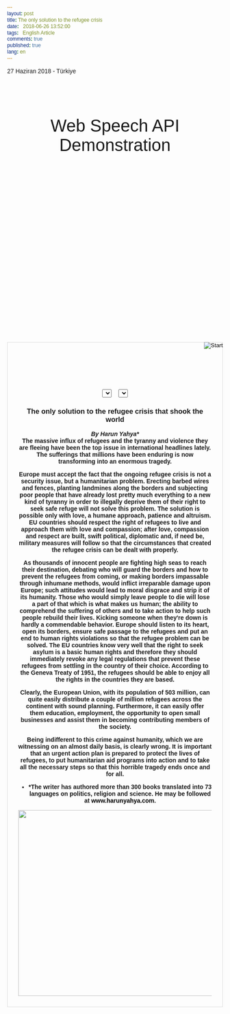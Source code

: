 ```yaml
---
layout: post
title: The only solution to the refugee crisis
date:   2018-06-26 13:52:00
tags:   English Article 
comments: true
published: true
lang: en
---
```


<p class="meta">27 Haziran 2018 - Türkiye</p>  
<br>
<script src="//cdnjs.cloudflare.com/ajax/libs/jquery/1.8.3/jquery.min.js"></script>




  
<style>
  * {
    font-family: Verdana, Arial, sans-serif;
  }
  a:link {
    color:#000;
    text-decoration: none;
  }
  a:visited {
    color:#000;
  }
  a:hover {
    color:#33F;
  }
  .button {
    background: -webkit-linear-gradient(top,#008dfd 0,#0370ea 100%);
    border: 1px solid #076bd2;
    border-radius: 3px;
    color: #fff;
    display: none;
    font-size: 13px;
    font-weight: bold;
    line-height: 1.3;
    padding: 8px 25px;
    text-align: center;
    text-shadow: 1px 1px 1px #076bd2;
    letter-spacing: normal;
  }
  .center {
    padding: 10px;
    text-align: center;
  }
  .final {
    color: black;
    padding-right: 3px; 
  }
  .interim {
    color: gray;
  }
  .info {
    font-size: 14px;
    text-align: center;
    color: #777;
    display: none;
  }
  .right {
    float: right;
  }
  .sidebyside {
    display: inline-block;
    width: 45%;
    min-height: 40px;
    text-align: left;
    vertical-align: top;
  }
  #headline {
    font-size: 40px;
    font-weight: 300;
  }
  #info {
    font-size: 20px;
    text-align: center;
    color: #777;
    visibility: hidden;
  }
  #results {
    font-size: 14px;
    font-weight: bold;
    border: 1px solid #ddd;
    padding: 15px;
    text-align: left;
    min-height: 150px;
  }
  #start_button {
    border: 0;
    background-color:transparent;
    padding: 0;
  }
</style>


<h2 class="center" id="headline">
  <a href="http://dvcs.w3.org/hg/speech-api/raw-file/tip/speechapi.html">
    </a>Web Speech API Demonstration</h2>
<div id="info">
  <p id="info_start">Click on the microphone icon and begin speaking.</p>
  <p id="info_speak_now">Speak now.</p>
  <p id="info_no_speech">No speech was detected. You may need to adjust your
    <a href="//support.google.com/chrome/bin/answer.py?hl=en&amp;answer=1407892">
      microphone settings</a>.</p>
  <p id="info_no_microphone" style="display:none">
    No microphone was found. Ensure that a microphone is installed and that
    <a href="//support.google.com/chrome/bin/answer.py?hl=en&amp;answer=1407892">
    microphone settings</a> are configured correctly.</p>
  <p id="info_allow">Click the "Allow" button above to enable your microphone.</p>
  <p id="info_denied">Permission to use microphone was denied.</p>
  <p id="info_blocked">Permission to use microphone is blocked. To change,
    go to chrome://settings/contentExceptions#media-stream</p>
  <p id="info_upgrade">Web Speech API is not supported by this browser.
     Upgrade to <a href="//www.google.com/chrome">Chrome</a>
     version 25 or later.</p>
</div>
<div class="right">
  <button id="start_button" onclick="startButton(event)">
    <img id="start_img" src="//vdemir.github.io/images/mic.gif" alt="Start"></button>
</div>
<div id="results">
  <span id="final_span" class="final"></span>
  <span id="interim_span" class="interim"></span>
  <p>
<div></div>
<div class="center">
  <div class="sidebyside" style="text-align:right">
    <button id="copy_button" class="button" onclick="copyButton()">
      Copy and Paste</button>
    <div id="copy_info" class="info">
      Press Control-C to copy text.<br>(Command-C on Mac.)
    </div>
  </div>
  <div class="sidebyside">
    <button id="email_button" class="button" onclick="emailButton()">
      Create Email</button>
    <div id="email_info" class="info">
      Text sent to default email application.<br>
      (See chrome://settings/handlers to change.)
    </div>
  </div>
  <p>
  <div id="div_language">
    <select id="select_language" onchange="updateCountry()"></select>
    &nbsp;&nbsp;
    <select id="select_dialect"></select>
  </div>
  <div></div>
<script>
var langs =
[['Türkçe',         ['tr-TR']],
 ['English',        ['en-US', 'United States'],
                    ['en-GB', 'United Kingdom']]];

for (var i = 0; i < langs.length; i++) {
  select_language.options[i] = new Option(langs[i][0], i);
}
select_language.selectedIndex = 1;
updateCountry();
select_dialect.selectedIndex = 1;
showInfo('info_start');

function updateCountry() {
  for (var i = select_dialect.options.length - 1; i >= 0; i--) {
    select_dialect.remove(i);
  }
  var list = langs[select_language.selectedIndex];
  for (var i = 1; i < list.length; i++) {
    select_dialect.options.add(new Option(list[i][1], list[i][0]));
  }
  select_dialect.style.visibility = list[1].length == 1 ? 'hidden' : 'visible';
}

var create_email = false;
var final_transcript = '';
var recognizing = false;
var ignore_onend;
var start_timestamp;
if (!('webkitSpeechRecognition' in window)) {
  upgrade();
} else {
  start_button.style.display = 'inline-block';
  var recognition = new webkitSpeechRecognition();
  recognition.continuous = true;
  recognition.interimResults = true;

  recognition.onstart = function() {
    recognizing = true;
    showInfo('info_speak_now');
    start_img.src = '//vdemir.github.io/images/mic-animate.gif';
  };

  recognition.onerror = function(event) {
    if (event.error == 'no-speech') {
      start_img.src = '//vdemir.github.io/images/mic.gif';
      showInfo('info_no_speech');
      ignore_onend = true;
    }
    if (event.error == 'audio-capture') {
      start_img.src = '//vdemir.github.io/images/mic.gif';
      showInfo('info_no_microphone');
      ignore_onend = true;
    }
    if (event.error == 'not-allowed') {
      if (event.timeStamp - start_timestamp < 100) {
        showInfo('info_blocked');
      } else {
        showInfo('info_denied');
      }
      ignore_onend = true;
    }
  };

  recognition.onend = function() {
    recognizing = false;
    if (ignore_onend) {
      return;
    }
    start_img.src = '//vdemir.github.io/images/mic.gif';
    if (!final_transcript) {
      showInfo('info_start');
      return;
    }
    showInfo('');
    if (window.getSelection) {
      window.getSelection().removeAllRanges();
      var range = document.createRange();
      range.selectNode(document.getElementById('final_span'));
      window.getSelection().addRange(range);
    }
    if (create_email) {
      create_email = false;
      createEmail();
    }
  };

  recognition.onresult = function(event) {
    var interim_transcript = '';
    for (var i = event.resultIndex; i < event.results.length; ++i) {
      if (event.results[i].isFinal) {
        final_transcript += event.results[i][0].transcript;
      } else {
        interim_transcript += event.results[i][0].transcript;
      }
    }
    final_transcript = capitalize(final_transcript);
    final_span.innerHTML = linebreak(final_transcript);
    interim_span.innerHTML = linebreak(interim_transcript);
    if (final_transcript || interim_transcript) {
      showButtons('inline-block');
    }
  };
}

function upgrade() {
  start_button.style.visibility = 'hidden';
  showInfo('info_upgrade');
}

var two_line = /\n\n/g;
var one_line = /\n/g;
function linebreak(s) {
  return s.replace(two_line, '<p></p>').replace(one_line, '<br>');
}

var first_char = /\S/;
function capitalize(s) {
  return s.replace(first_char, function(m) { return m.toUpperCase(); });
}

function createEmail() {
  var n = final_transcript.indexOf('\n');
  if (n < 0 || n >= 80) {
    n = 40 + final_transcript.substring(40).indexOf(' ');
  }
  var subject = encodeURI(final_transcript.substring(0, n));
  var body = encodeURI(final_transcript.substring(n + 1));
  window.location.href = 'mailto:?subject=' + subject + '&body=' + body;
}

function copyButton() {
  if (recognizing) {
    recognizing = false;
    recognition.stop();
  }
  copy_button.style.display = 'none';
  copy_info.style.display = 'inline-block';
  showInfo('');
}

function emailButton() {
  if (recognizing) {
    create_email = true;
    recognizing = false;
    recognition.stop();
  } else {
    createEmail();
  }
  email_button.style.display = 'none';
  email_info.style.display = 'inline-block';
  showInfo('');
}

function startButton(event) {
  if (recognizing) {
    recognition.stop();
    return;
  }
  final_transcript = '';
  recognition.lang = select_dialect.value;
  recognition.start();
  ignore_onend = false;
  final_span.innerHTML = '';
  interim_span.innerHTML = '';
  start_img.src = '//vdemir.github.io/images/mic-slash.gif';
  showInfo('info_allow');
  showButtons('none');
  start_timestamp = event.timeStamp;
}

function showInfo(s) {
  if (s) {
    for (var child = info.firstChild; child; child = child.nextSibling) {
      if (child.style) {
        child.style.display = child.id == s ? 'inline' : 'none';
      }
    }
    info.style.visibility = 'visible';
  } else {
    info.style.visibility = 'hidden';
  }
}

var current_style;
function showButtons(style) {
  if (style == current_style) {
    return;
  }
  current_style = style;
  copy_button.style.display = style;
  email_button.style.display = style;
  copy_info.style.display = 'none';
  email_info.style.display = 'none';
}
</script>



### The only solution to the refugee crisis that shook the world

_By Harun Yahya*_
<br>
<i class="fas fa-paragraph fa-2x"></i> The massive influx of refugees and the tyranny and violence they are fleeing have been the top issue in international headlines lately. The sufferings that millions have been enduring is now transforming into an enormous tragedy.

Europe must accept the fact that the ongoing refugee crisis is not a security issue, but a humanitarian problem. Erecting barbed wires and fences, planting landmines along the borders and subjecting poor people that have already lost pretty much everything to a new kind of tyranny in order to illegally deprive them of their right to seek safe refuge will not solve this problem. The solution is possible only with love, a humane approach, patience and altruism. EU countries should respect the right of refugees to live and approach them with love and compassion; after love, compassion and respect are built, swift political, diplomatic and, if need be, military measures will follow so that the circumstances that created the refugee crisis can be dealt with properly. 

As thousands of innocent people are fighting high seas to reach their destination, debating who will guard the borders and how to prevent the refugees from coming, or making borders impassable through inhumane methods, would inflict irreparable damage upon Europe; such attitudes would lead to moral disgrace and strip it of its humanity. Those who would simply leave people to die will lose a part of that which is what makes us human; the ability to comprehend the suffering of others and to take action to help such people rebuild their lives. Kicking someone when they're down is hardly a commendable behavior. Europe should listen to its heart, open its borders, ensure safe passage to the refugees and put an end to human rights violations so that the refugee problem can be solved. The EU countries know very well that the right to seek asylum is a basic human rights and therefore they should immediately revoke any legal regulations that prevent these refugees from settling in the country of their choice. According to the Geneva Treaty of 1951, the refugees should be able to enjoy all the rights in the countries they are based.

Clearly, the European Union, with its population of 503 million, can quite easily distribute a couple of million refugees across the continent with sound planning. Furthermore, it can easily offer them education, employment, the opportunity to open small businesses and assist them in becoming contributing members of the society.

Being indifferent to this crime against humanity, which we are witnessing on an almost daily basis, is clearly wrong. It is important that an urgent action plan is prepared to protect the lives of refugees, to put humanitarian aid programs into action and to take all the necessary steps so that this horrible tragedy ends once and for all.



* *The writer has authored more than 300 books translated into 73 languages on politics, religion and science. He may be followed at www.harunyahya.com.


<img style="-webkit-user-select: none;cursor: zoom-in;" src="https://i2.wp.com/www.dunyahalleri.com/wp-content/uploads/2018/07/kaygilar.jpg?ssl=1" width="771" height="433">

